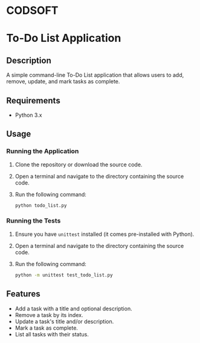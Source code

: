 # CODSOFT

# To-Do List Application

## Description

A simple command-line To-Do List application that allows users to add, remove, update, and mark tasks as complete.

## Requirements

- Python 3.x

## Usage

### Running the Application

1. Clone the repository or download the source code.
2. Open a terminal and navigate to the directory containing the source code.
3. Run the following command:

    ```sh
    python todo_list.py
    ```

### Running the Tests

1. Ensure you have `unittest` installed (it comes pre-installed with Python).
2. Open a terminal and navigate to the directory containing the source code.
3. Run the following command:

    ```sh
    python -m unittest test_todo_list.py
    ```

## Features

- Add a task with a title and optional description.
- Remove a task by its index.
- Update a task's title and/or description.
- Mark a task as complete.
- List all tasks with their status.


